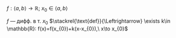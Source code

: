 $f: \langle a, b \rangle\to \mathbb{R};\ x_{0} \in \langle a, b \rangle$

$f$ — дифф. в т. $x_{0}$ $\stackrel{\text{def}}{\Leftrightarrow} \exists k\in \mathbb{R}: f(x)=f(x_{0})+k(x-x_{0}),\ x\to x_{0}$

